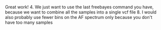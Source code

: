 Great work!
4. We just want to use the last freebayes command you have, because we want to combine all the samples into a single vcf file
8. I would also probably use fewer bins on the AF spectrum only because you don't have too many samples
